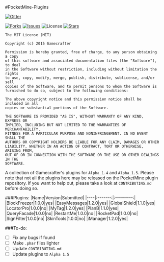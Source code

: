 #PocketMine-Plugins

[![Gitter](https://badges.gitter.im/Join%20Chat.svg)](https://gitter.im/Gamecrafter/PocketMine-Plugins?utm_source=badge&utm_medium=badge&utm_campaign=pr-badge&utm_content=badge)

[![Forks](https://img.shields.io/github/forks/Gamecrafter/PocketMine-Plugins.svg)](https://github.com/Gamecrafter/PocketMine-Plugins/network)
[![Issues](http://img.shields.io/github/issues-raw/Gamecrafter/PocketMine-Plugins.svg)](https://github.com/Gamecrafter/PocketMine-Plugins/issues)
![License](https://img.shields.io/badge/license-MIT-red.svg)
[![Stars](https://img.shields.io/github/stars/Gamecrafter/PocketMine-Plugins.svg)](https://github.com/Gamecrafter/PocketMine-Plugins/stargazers)

```
The MIT License (MIT)

Copyright (c) 2015 Gamecrafter

Permission is hereby granted, free of charge, to any person obtaining a copy
of this software and associated documentation files (the "Software"), to deal
in the Software without restriction, including without limitation the rights
to use, copy, modify, merge, publish, distribute, sublicense, and/or sell
copies of the Software, and to permit persons to whom the Software is
furnished to do so, subject to the following conditions:

The above copyright notice and this permission notice shall be included in all
copies or substantial portions of the Software.

THE SOFTWARE IS PROVIDED "AS IS", WITHOUT WARRANTY OF ANY KIND, EXPRESS OR
IMPLIED, INCLUDING BUT NOT LIMITED TO THE WARRANTIES OF MERCHANTABILITY,
FITNESS FOR A PARTICULAR PURPOSE AND NONINFRINGEMENT. IN NO EVENT SHALL THE
AUTHORS OR COPYRIGHT HOLDERS BE LIABLE FOR ANY CLAIM, DAMAGES OR OTHER
LIABILITY, WHETHER IN AN ACTION OF CONTRACT, TORT OR OTHERWISE, ARISING FROM,
OUT OF OR IN CONNECTION WITH THE SOFTWARE OR THE USE OR OTHER DEALINGS IN THE
SOFTWARE.
```

A collection of Gamecrafter's plugins for `Alpha_1.4` and `Alpha_1.5`. Please note that not all the plugins here may be
released on the PocketMine plugin repository. If you want to help out, please take a look at `CONTRIBUTING.md` before doing
so.

###Plugins:
|Name|Version|Submitted|
|----|:-------:|:---------:|
|BlockFreezer|1.0.0|yes|
|EasyMessages|1.2.0|yes|
|GlobalShield|1.1.0|yes|
|LocatorPro|1.0.0|no|
|MyTag|1.2.0|yes|
|PlanB|1.1.0|yes|
|QueryFacade|1.0.0|no|
|RestartMe|1.0.0|no|
|RocketPad|1.0.0|no|
|SignFilter|1.0.0|no|
|SkinTools|1.0.0|no|
|iManager|1.2.0|yes|

###To-do:
- [ ] Fix any bugs if found
- [ ] Make `.phar` files lighter
- [ ] Update `CONTRIBUTING.md`
- [ ] Update plugins to `Alpha 1.5`
